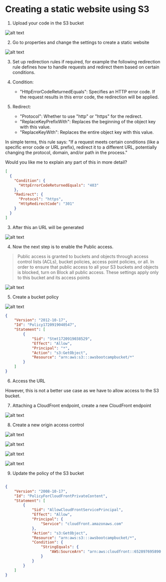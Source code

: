 # Creating a static website using S3

1. Upload your code in the S3 bucket

![alt text](images/s3-static-web-1.png)

2. Go to properties and change the settings to create a static website

![alt text](images/s3-static-web-2.png)

3. Set up redirection rules if required, for example the following redirection rule  defines how to handle requests and redirect them based on certain conditions.  

1. Condition:
   - "HttpErrorCodeReturnedEquals": Specifies an HTTP error code. If the request results in this error code, the redirection will be applied.

2. Redirect:
   - "Protocol": Whether to use "http" or "https" for the redirect.
   - "ReplaceKeyPrefixWith": Replaces the beginning of the object key with this value.
   - "ReplaceKeyWith": Replaces the entire object key with this value.

In simple terms, this rule says: "If a request meets certain conditions (like a specific error code or URL prefix), redirect it to a different URL, potentially changing the protocol, domain, and/or path in the process."

Would you like me to explain any part of this in more detail?

```json
[
  {
    "Condition": {
      "HttpErrorCodeReturnedEquals": "403"
    },
    "Redirect": {
      "Protocol": "https",
      "HttpRedirectCode": "301"
    }
  }
]
```

3. After this an URL will be generated


![alt text](images/s3-static-web-3.png)

4. Now the next step is to enable the Public access.
> Public access is granted to buckets and objects through access control lists (ACLs), bucket policies, access point policies, or all. In order to ensure that public access to all your S3 buckets and objects is blocked, turn on Block all public access. These settings apply only to this bucket and its access points


![alt text](images/s3-static-web-4.png)

5. Create a bucket policy

![alt text](images/s3-static-web-5.png)
```json
{
    "Version": "2012-10-17",
    "Id": "Policy1720919040547",
    "Statement": [
        {
            "Sid": "Stmt1720919038529",
            "Effect": "Allow",
            "Principal": "*",
            "Action": "s3:GetObject",
            "Resource": "arn:aws:s3:::awsbootcampbucket/*"
        }
    ]
}

```

6. Access the URL


However, this is not a better use case as we have to allow access to the S3 bucket.


7. Attaching a CloudFront endpoint, create a new CloudFront endpoint

![alt text](images/s3-static-web-7.png)



8. Create a new origin access control

![alt text](images/s3-static-web-6.png)

![alt text](images/s3-static-web-8.png)


![alt text](images/s3-static-web-9.png)



![alt text](images/s3-static-web-10.png)


9. Update the policy of the S3 bucket


```json

{
    "Version": "2008-10-17",
    "Id": "PolicyForCloudFrontPrivateContent",
    "Statement": [
        {
            "Sid": "AllowCloudFrontServicePrincipal",
            "Effect": "Allow",
            "Principal": {
                "Service": "cloudfront.amazonaws.com"
            },
            "Action": "s3:GetObject",
            "Resource": "arn:aws:s3:::awsbootcampbucket/*",
            "Condition": {
                "StringEquals": {
                    "AWS:SourceArn": "arn:aws:cloudfront::652897695890:distribution/E2RMMYGIGIY6F1"
                }
            }
        }
    ]
}


```